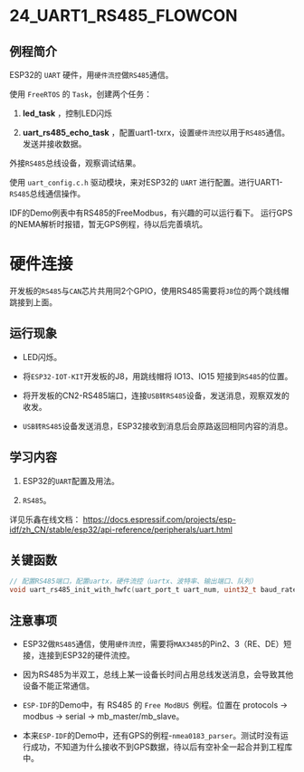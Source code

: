 # 24_UART1_RS485_FLOWCON

## 例程简介

ESP32的 `UART` 硬件，用`硬件流控`做`RS485`通信。

使用 `FreeRTOS` 的 `Task`，创建两个任务：

1. **led_task** ，控制LED闪烁

2. **uart_rs485_echo_task** ，配置uart1-txrx，设置`硬件流控`以用于`RS485`通信。发送并接收数据。

外接`RS485`总线设备，观察调试结果。

使用 `uart_config.c.h` 驱动模块，来对ESP32的 `UART` 进行配置。进行UART1-`RS485`总线通信操作。

IDF的Demo例表中有RS485的FreeModbus，有兴趣的可以运行看下。
运行GPS的NEMA解析时报错，暂无GPS例程，待以后完善填坑。


# 硬件连接

开发板的`RS485`与`CAN`芯片共用同2个GPIO，使用RS485需要将`J8`位的两个跳线帽跳接到上面。


## 运行现象

* LED闪烁。

* 将`ESP32-IOT-KIT`开发板的J8，用跳线帽将 IO13、IO15 短接到`RS485`的位置。

* 将开发板的CN2-RS485端口，连接`USB转RS485`设备，发送消息，观察双发的收发。

* `USB转RS485`设备发送消息，ESP32接收到消息后会原路返回相同内容的消息。


## 学习内容

1. ESP32的`UART`配置及用法。

2. `RS485`。

详见乐鑫在线文档：
https://docs.espressif.com/projects/esp-idf/zh_CN/stable/esp32/api-reference/peripherals/uart.html


## 关键函数

```c
// 配置RS485端口，配置uartx，硬件流控（uartx、波特率、输出端口、队列）
void uart_rs485_init_with_hwfc(uart_port_t uart_num, uint32_t baud_rate, int tx_io_num, int rx_io_num, int rts_io_num, int cts_io_num, int queue_size, QueueHandle_t *uart_queue);
```


## 注意事项

* ESP32做`RS485`通信，使用`硬件流控`，需要将`MAX3485`的Pin2、3（RE、DE）短接，连接到ESP32的硬件流控。

* 因为RS485为半双工，总线上某一设备长时间占用总线发送消息，会导致其他设备不能正常通信。

* `ESP-IDF`的Demo中，有 RS485 的 `Free ModBUS `例程。位置在 protocols -> modbus -> serial -> mb_master/mb_slave。

* 本来`ESP-IDF`的Demo中，还有GPS的例程-`nmea0183_parser`。测试时没有运行成功，不知道为什么接收不到GPS数据，待以后有空补全一起合并到工程库中。
